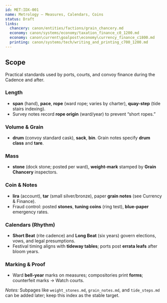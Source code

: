 ```yaml
---
id: MET:IDX-001
name: Metrology — Measures, Calendars, Coins
status: Draft
links:
  chancery: canon/entities/factions/grain_chancery.md
  economy: canon/systems/economy/taxation_finance_c0_1200.md
  economy: canon\current\goalpost\economy\currency_finance_c1800.md 
  printing: canon/systems/tech/writing_and_printing_c700_1200.md
---
```


## Scope
Practical standards used by ports, courts, and convoy finance during the Cadence and after.

### Length
- **span** (hand), **pace**, **rope** (ward rope; varies by charter), **quay-step** (tide stairs indexing).
- Survey notes record **rope origin** (ward/year) to prevent “short ropes.”

### Volume & Grain
- **drum** (convoy standard cask), **sack**, **bin**. Grain notes specify **drum class** and **tare**.

### Mass
- **stone** (dock stone; posted per ward), **weight-mark** stamped by **Grain Chancery** inspectors.

### Coin & Notes
- **lira** (account), **tar** (small silver/bronze), paper **grain notes** (see Currency & Finance).
- Fraud control: posted **stones**, **tuning coins** (ring test), **blue-paper** emergency rates.

### Calendars (Rhythm)
- **Short Beat** (rite cadence) and **Long Beat** (six years) govern elections, vows, and legal presumptions.
- Festival timing aligns with **tideway tables**; ports post **errata leafs** after bloom years.

### Marking & Proof
- Ward **bell-year** marks on measures; compositories print **forms**; counterfeit marks → Watch courts.

_Notes:_ Subpages like `weight_stones.md`, `grain_notes.md`, and `tide_steps.md` can be added later; keep this index as the stable target.
